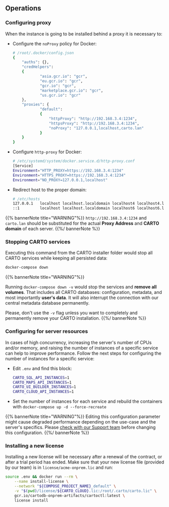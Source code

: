 ## Operations

### Configuring proxy

When the instance is going to be installed behind a proxy it is necessary to:

* Configure the `noProxy` policy for Docker:
	```bash
	# /root/.docker/config.json
	{
		"auths": {},
		"credHelpers":
		{
      			"asia.gcr.io": "gcr",
       			"eu.gcr.io": "gcr",
       			"gcr.io": "gcr",
       			"marketplace.gcr.io": "gcr",
       			"us.gcr.io": "gcr"
		},
		"proxies": {
      			"default":
       			{
       				"httpProxy": "http://192.168.3.4:1234",
       				"httpsProxy": "http://192.168.3.4:1234",
       				"noProxy": "127.0.0.1,localhost,carto.lan"
      			}
		}
	}
	```
* Configure `http-proxy` for Docker:
	```bash
	# /etc/systemd/system/docker.service.d/http-proxy.conf
	[Service]
	Environment="HTTP_PROXY=https://192.168.3.4:1234"
	Environment="HTTPS_PROXY=https://192.168.3.4:1234"
	Environment="NO_PROXY=127.0.0.1,localhost"
	```
* Redirect host to the proper domain:
   ```bash
   # /etc/hosts
   127.0.0.1   localhost localhost.localdomain localhost4 localhost4.localdomain4 carto.lan
   ::1         localhost localhost.localdomain localhost6 localhost6.localdomain6 carto.lan
   ```
{{% bannerNote title="WARNING"%}}
`http://192.168.3.4:1234` and `carto.lan` should be substituted for the actual **Proxy Address** and **CARTO domain** of each server.
{{%/ bannerNote %}}

### Stopping CARTO services

Executing this command from the CARTO installer folder would stop all CARTO services while keeping all persisted data:

```bash
docker-compose down
```

{{% bannerNote title="WARNING"%}}

Running `docker-compose down -v` would stop the services and **remove all volumes**. That includes all CARTO databases: configuration, metadata, and most importantly **user's data**. It will also interrupt the connection with our central metadata database permanently. 

Please, don't use the `-v` flag unless you want to completely and permanently remove your CARTO installation.
{{%/ bannerNote %}}


<!-- 
### Upgrading

Upgrading the installation requires a new installer package provided by the CARTO team. Follow these steps to have your instance updated


### Persisting configuration across upgrades

Using `.env.customer` file to persist configuration
-->

### Configuring for server resources

In cases of high concurrency, increasing the server's number of CPUs and/or memory, and raising the number of instances of a specific service can help to improve performance. Follow the next steps for configuring the number of instances for a specific service:

* Edit `.env` and find this block:
	```bash
	CARTO_SQL_API_INSTANCES=1
	CARTO_MAPS_API_INSTANCES=1
	CARTO_UI_BUILDER_INSTANCES=1
	CARTO_CLOUD_API_INSTANCES=1
	```
* Set the number of instances for each service and rebuild the containers with `docker-compose up -d --force-recreate`

{{% bannerNote title="WARNING"%}}
Editing this configuration parameter might cause degraded performance depending on the use-case and the server's specifics. Please [check with our Support team](mailto:enterprise-support@carto.com) before changing this configuration.
{{%/ bannerNote %}}

### Installing a new license

Installing a new license will be necessary after a renewal of the contract, or after a trial period has ended.
Make sure that your new license file (provided by our team) is in `license/acme-onprem.lic` and run:

```bash
source .env && docker run --rm \
    --name install-license \
    --network "${COMPOSE_PROJECT_NAME}_default" \
    -v "$(pwd)/license/${CARTO_CLOUD}.lic:/root/.carto/carto.lic" \
    gcr.io/cartodb-onprem-artifacts/cartoctl:latest \
    license install
```


